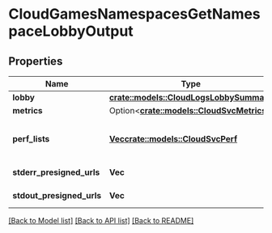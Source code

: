 # CloudGamesNamespacesGetNamespaceLobbyOutput

## Properties

Name | Type | Description | Notes
------------ | ------------- | ------------- | -------------
**lobby** | [**crate::models::CloudLogsLobbySummary**](CloudLogsLobbySummary.md) |  | 
**metrics** | Option<[**crate::models::CloudSvcMetrics**](CloudSvcMetrics.md)> |  | [optional]
**perf_lists** | [**Vec<crate::models::CloudSvcPerf>**](CloudSvcPerf.md) | A list of service performance summaries. | 
**stderr_presigned_urls** | **Vec<String>** | A list of URLs. | 
**stdout_presigned_urls** | **Vec<String>** | A list of URLs. | 

[[Back to Model list]](../README.md#documentation-for-models) [[Back to API list]](../README.md#documentation-for-api-endpoints) [[Back to README]](../README.md)


